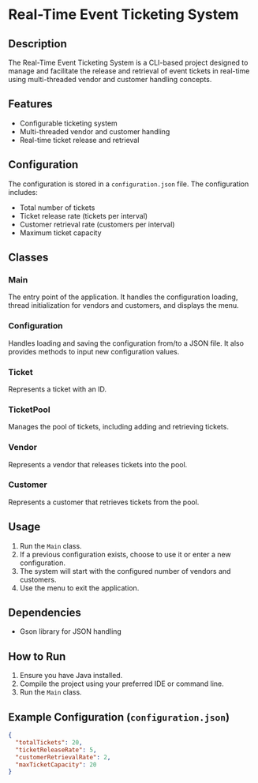 # Real-Time Event Ticketing System

## Description
The Real-Time Event Ticketing System is a CLI-based project designed to manage and facilitate the release and retrieval of event tickets in real-time using multi-threaded vendor and customer handling concepts.

## Features
- Configurable ticketing system
- Multi-threaded vendor and customer handling
- Real-time ticket release and retrieval

## Configuration
The configuration is stored in a `configuration.json` file. The configuration includes:
- Total number of tickets
- Ticket release rate (tickets per interval)
- Customer retrieval rate (customers per interval)
- Maximum ticket capacity

## Classes
### Main
The entry point of the application. It handles the configuration loading, thread initialization for vendors and customers, and displays the menu.

### Configuration
Handles loading and saving the configuration from/to a JSON file. It also provides methods to input new configuration values.

### Ticket
Represents a ticket with an ID.

### TicketPool
Manages the pool of tickets, including adding and retrieving tickets.

### Vendor
Represents a vendor that releases tickets into the pool.

### Customer
Represents a customer that retrieves tickets from the pool.

## Usage
1. Run the `Main` class.
2. If a previous configuration exists, choose to use it or enter a new configuration.
3. The system will start with the configured number of vendors and customers.
4. Use the menu to exit the application.

## Dependencies
- Gson library for JSON handling

## How to Run
1. Ensure you have Java installed.
2. Compile the project using your preferred IDE or command line.
3. Run the `Main` class.

## Example Configuration (`configuration.json`)
```json
{
  "totalTickets": 20,
  "ticketReleaseRate": 5,
  "customerRetrievalRate": 2,
  "maxTicketCapacity": 20
}
